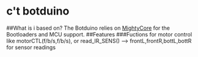 
# c't botduino

##What is i based on?
The Botduino relies on [MightyCore](https://github.com/MCUdude/MightyCore/) for the Bootloaders and MCU support.
##Features
###Fuctions for motor control like motorCTL(f/b/s,f/b/s), or read_IR_SENS() --> frontL,frontR,bottL,bottR for sensor readings


